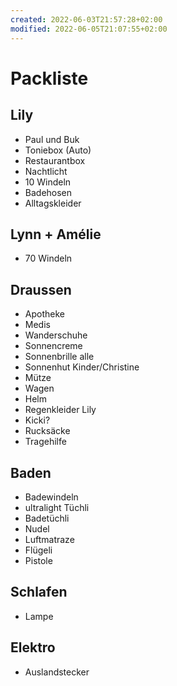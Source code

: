 ```yaml
---
created: 2022-06-03T21:57:28+02:00
modified: 2022-06-05T21:07:55+02:00
---
```


# Packliste

## Lily
- Paul und Buk
- Toniebox (Auto)
- Restaurantbox
- Nachtlicht
- 10 Windeln
- Badehosen
- Alltagskleider

## Lynn + Amélie
- 70 Windeln

## Draussen
- Apotheke
- Medis
- Wanderschuhe
- Sonnencreme
- Sonnenbrille alle
- Sonnenhut Kinder/Christine
- Mütze
- Wagen
- Helm
- Regenkleider Lily
- Kicki?
- Rucksäcke
- Tragehilfe

## Baden
- Badewindeln
- ultralight Tüchli
- Badetüchli
- Nudel
- Luftmatraze
- Flügeli
- Pistole

## Schlafen
- Lampe

## Elektro
- Auslandstecker
